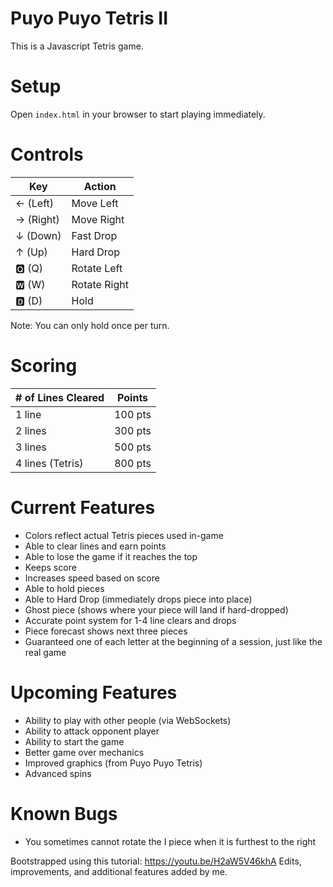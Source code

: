 # Puyo Puyo Tetris II
This is a Javascript Tetris game.

# Setup
Open `index.html` in your browser to start playing immediately.

# Controls
| Key | Action |
| --- | ------ |
| ← (Left) | Move Left |
| → (Right) | Move Right |
| ↓ (Down) | Fast Drop |
| ↑ (Up) | Hard Drop |
| 🆀 (Q) | Rotate Left |
| 🆆 (W) | Rotate Right |
| 🅳 (D) | Hold |

Note: You can only hold once per turn.

# Scoring
| # of Lines Cleared | Points |
| --- | --- |
| 1 line | 100 pts |
| 2 lines | 300 pts |
| 3 lines | 500 pts |
| 4 lines (Tetris) | 800 pts |

# Current Features
- Colors reflect actual Tetris pieces used in-game
- Able to clear lines and earn points
- Able to lose the game if it reaches the top
- Keeps score
- Increases speed based on score
- Able to hold pieces
- Able to Hard Drop (immediately drops piece into place)
- Ghost piece (shows where your piece will land if hard-dropped)
- Accurate point system for 1-4 line clears and drops
- Piece forecast shows next three pieces
- Guaranteed one of each letter at the beginning of a session, just like the real game

# Upcoming Features
- Ability to play with other people (via WebSockets)
- Ability to attack opponent player
- Ability to start the game
- Better game over mechanics
- Improved graphics (from Puyo Puyo Tetris)
- Advanced spins


# Known Bugs
- You sometimes cannot rotate the I piece when it is furthest to the right

Bootstrapped using this tutorial: https://youtu.be/H2aW5V46khA
Edits, improvements, and additional features added by me.
